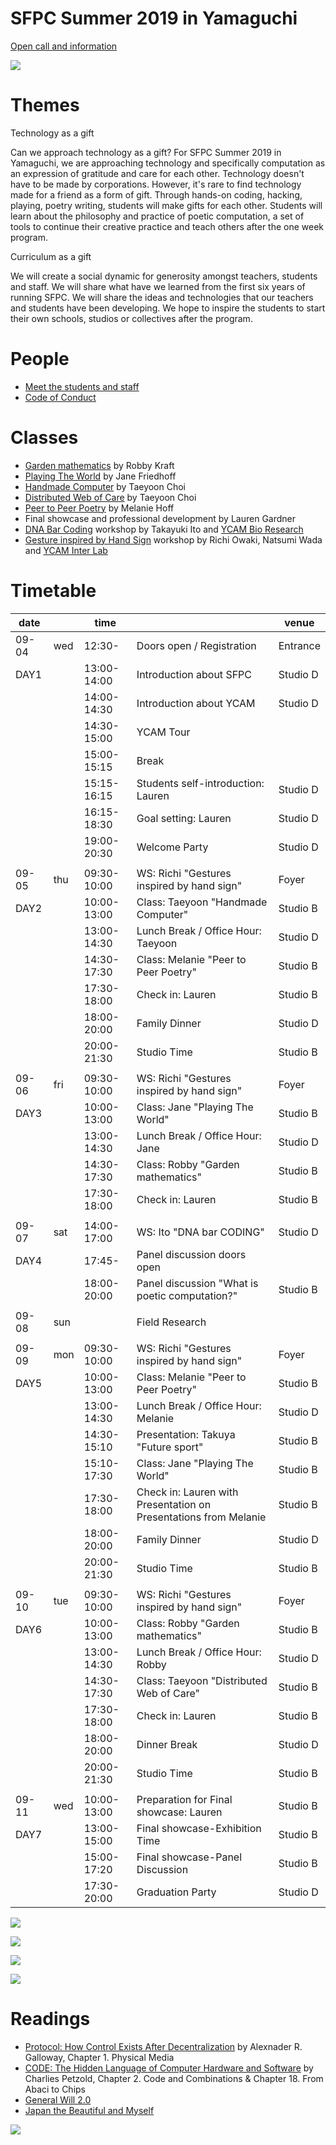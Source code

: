 # SFPC Summer 2019 in Yamaguchi  

[Open call and information](https://www.ycam.jp/en/events/2019/sfpc/) 

![](https://raw.githubusercontent.com/SFPC/yamaguchi-2019/master/images/curriculum.jpg)

# Themes

Technology as a gift

Can we approach technology as a gift? For SFPC Summer 2019 in Yamaguchi, we are approaching technology and specifically computation as an expression of gratitude and care for each other. Technology doesn't have to be made by corporations. However, it's rare to find technology made for a friend as a form of gift. Through hands-on coding, hacking, playing, poetry writing, students will make gifts for each other. Students will learn about the philosophy and practice of poetic computation, a set of tools to continue their creative practice and teach others after the one week program.


Curriculum as a gift

We will create a social dynamic for generosity amongst teachers, students and staff. We will share what have we learned from the first six years of running SFPC. We will share the ideas and technologies that our teachers and students have been developing. We hope to inspire the students to start their own schools, studios or collectives after the program.  


# People

- [Meet the students and staff](https://medium.com/sfpc/meet-the-students-of-sfpc-summer-2019-in-yamaguchi-a9e597de530c) 
- [Code of Conduct](https://github.com/SFPC/yamaguchi-2019/blob/master/code-of-conduct.md)


# Classes 


- [Garden mathematics](https://github.com/robbykraft/classes/blob/master/ycam.md) by Robby Kraft
- [Playing The World](https://github.com/friej715/SFPC-YCAM) by Jane Friedhoff 
- [Handmade Computer](http://avant.org/project/hello-world/) by Taeyoon Choi 
- [Distributed Web of Care](https://github.com/tchoi8/distributedwebofcare/blob/ycam/README.md) by Taeyoon Choi 
- [Peer to Peer Poetry](https://github.com/melaniehoff/Peer-to-Peer-Poetry) by Melanie Hoff
- Final showcase and professional development by Lauren Gardner 
- [DNA Bar Coding](https://github.com/konnokeina/SFPCYCAM2019/blob/master/DNAbarCODING.md) workshop by Takayuki Ito and [YCAM Bio Research](https://www.ycam.jp/en/projects/ycam-bio-research/)
- [Gesture inspired by Hand Sign](https://github.com/konnokeina/SFPCYCAM2019/blob/master/Gestures%20inspired%20by%20hand%20sign.md) workshop by Richi Owaki, Natsumi Wada and [YCAM Inter Lab](https://special.ycam.jp/interlab/en.html)

 
# Timetable

| date  |      | time        |                                                | venue    |
| ----- | ---- | ----------- | ---------------------------------------------- | -------- |
| 09-04 | wed  | 12:30-      | Doors open / Registration                      | Entrance |
| DAY1  |      | 13:00-14:00 | Introduction about SFPC                        | Studio D |
|       |      | 14:00-14:30 | Introduction about YCAM                        | Studio D |
|       |      | 14:30-15:00 | YCAM Tour                                      |          |
|       |      | 15:00-15:15 | Break                                          |          |
|       |      | 15:15-16:15 | Students self-introduction: Lauren             | Studio D |
|       |      | 16:15-18:30 | Goal setting: Lauren                           | Studio D |
|       |      | 19:00-20:30 | Welcome Party                                  | Studio D |
|       |      |             |                                                |          |
| 09-05 | thu  | 09:30-10:00 | WS: Richi "Gestures inspired by hand sign"     | Foyer    |
| DAY2  |      | 10:00-13:00 | Class: Taeyoon "Handmade Computer"             | Studio B |
|       |      | 13:00-14:30 | Lunch Break / Office Hour: Taeyoon             | Studio D |
|       |      | 14:30-17:30 | Class: Melanie "Peer to Peer Poetry"           | Studio B |
|       |      | 17:30-18:00 | Check in: Lauren                               | Studio B |
|       |      | 18:00-20:00 | Family Dinner                                  | Studio D |
|       |      | 20:00-21:30 | Studio Time                                    | Studio B |
|       |      |             |                                                |          |
| 09-06 | fri  | 09:30-10:00 | WS: Richi "Gestures inspired by hand sign"     | Foyer    |
| DAY3  |      | 10:00-13:00 | Class: Jane "Playing The World"                | Studio B |
|       |      | 13:00-14:30 | Lunch Break / Office Hour: Jane                | Studio D |
|       |      | 14:30-17:30 | Class: Robby "Garden mathematics"              | Studio B |
|       |      | 17:30-18:00 | Check in: Lauren                               | Studio B |
|       |      |             |                                                |          |
| 09-07 | sat  | 14:00-17:00 | WS: Ito "DNA bar CODING"                       | Studio D |
| DAY4  |      | 17:45-      | Panel discussion doors open                    |          |
|       |      | 18:00-20:00 | Panel discussion "What is poetic computation?" | Studio B |
|       |      |             |                                                |          |
| 09-08 | sun  |             | Field Research                                 |          |
|       |      |             |                                                |          |
| 09-09 | mon  | 09:30-10:00 | WS: Richi "Gestures inspired by hand sign"     | Foyer    |
| DAY5  |      | 10:00-13:00 | Class: Melanie "Peer to Peer Poetry"           | Studio B |
|       |      | 13:00-14:30 | Lunch Break / Office Hour: Melanie             | Studio D |
|       |      | 14:30-15:10 | Presentation: Takuya "Future sport"            | Studio B |
|       |      | 15:10-17:30 | Class: Jane "Playing The World"                | Studio B |
|       |      | 17:30-18:00 | Check in: Lauren with Presentation on Presentations from Melanie| Studio B |
|       |      | 18:00-20:00 | Family Dinner                                  | Studio D |
|       |      | 20:00-21:30 | Studio Time                                    | Studio B |
|       |      |             |                                                |          |
| 09-10 | tue  | 09:30-10:00 | WS: Richi "Gestures inspired by hand sign"     | Foyer    |
| DAY6  |      | 10:00-13:00 | Class: Robby "Garden mathematics"              | Studio B |
|       |      | 13:00-14:30 | Lunch Break / Office Hour: Robby               | Studio D |
|       |      | 14:30-17:30 | Class: Taeyoon "Distributed Web of Care"       | Studio B |
|       |      | 17:30-18:00 | Check in: Lauren                               | Studio B |
|       |      | 18:00-20:00 | Dinner Break                                   | Studio D |
|       |      | 20:00-21:30 | Studio Time                                    | Studio B |
|       |      |             |                                                |          |
| 09-11 | wed  | 10:00-13:00 | Preparation for Final showcase: Lauren         | Studio B |
| DAY7  |      | 13:00-15:00 | Final showcase-Exhibition Time                 | Studio B |
|       |      | 15:00-17:20 | Final showcase-Panel Discussion                | Studio B |
|       |      | 17:30-20:00 | Graduation Party                               | Studio D |

 

![](https://raw.githubusercontent.com/SFPC/yamaguchi-2019/master/images/class.JPG)

![](https://raw.githubusercontent.com/SFPC/yamaguchi-2019/master/images/class-2.jpg) 

![](https://raw.githubusercontent.com/SFPC/yamaguchi-2019/master/images/class-3.jpg)

![](https://raw.githubusercontent.com/SFPC/yamaguchi-2019/master/images/keina.JPG)

# Readings 

- [Protocol: How Control Exists After Decentralization](https://mitpress.mit.edu/books/protocol) by Alexnader R. Galloway, Chapter 1. Physical Media 
- [CODE: The Hidden Language of Computer Hardware and Software](http://www.charlespetzold.com/code/) by Charlies Petzold, Chapter 2. Code and Combinations & Chapter 18. From Abaci to Chips
- [General Will 2.0](https://www.amazon.com/General-Will-2-0-Rousseau-Google/dp/1935654748/ref=sr_1_1?keywords=General+Will+2.0&qid=1564990565&s=gateway&sr=8-1)
- [Japan the Beautiful and Myself](https://www.nobelprize.org/prizes/literature/1968/kawabata/lecture/)


![](https://raw.githubusercontent.com/SFPC/yamaguchi-2019/master/images/theme.jpg)
